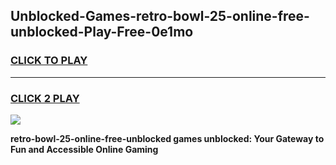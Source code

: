 
## Unblocked-Games-retro-bowl-25-online-free-unblocked-Play-Free-0e1mo
<h3>
<a href="https://premium76.site?title=retro-bowl-25-online-free-unblocked&ref=18A1">CLICK TO PLAY</a></h3>
<hr>

<h3>
<a href="https://premium76.site?title=retro-bowl-25-online-free-unblocked&ref=18A1">CLICK 2 PLAY</a>
  
</h3>

<a href="https://premium76.site?title=retro-bowl-25-online-free-unblocked&ref=18A1"><img src="https://clearcache.store/games.png"></a>


**retro-bowl-25-online-free-unblocked games unblocked: Your Gateway to Fun and Accessible Online Gaming**
